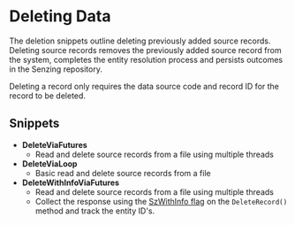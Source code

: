 # Deleting Data

The deletion snippets outline deleting previously added source records. Deleting source records removes the previously added source record from the system, completes the entity resolution process and persists outcomes in the Senzing repository.

Deleting a record only requires the data source code and record ID for the record to be deleted.

## Snippets

- **DeleteViaFutures**
  - Read and delete source records from a file using multiple threads
- **DeleteViaLoop**
  - Basic read and delete source records from a file
- **DeleteWithInfoViaFutures**
  - Read and delete source records from a file using multiple threads
  - Collect the response using the [SzWithInfo flag](../../../README.md#with-info) on the `DeleteRecord()` method and track the entity ID's.
